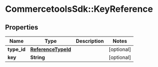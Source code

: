 # CommercetoolsSdk::KeyReference

## Properties
Name | Type | Description | Notes
------------ | ------------- | ------------- | -------------
**type_id** | [**ReferenceTypeId**](ReferenceTypeId.md) |  | [optional] 
**key** | **String** |  | [optional] 

